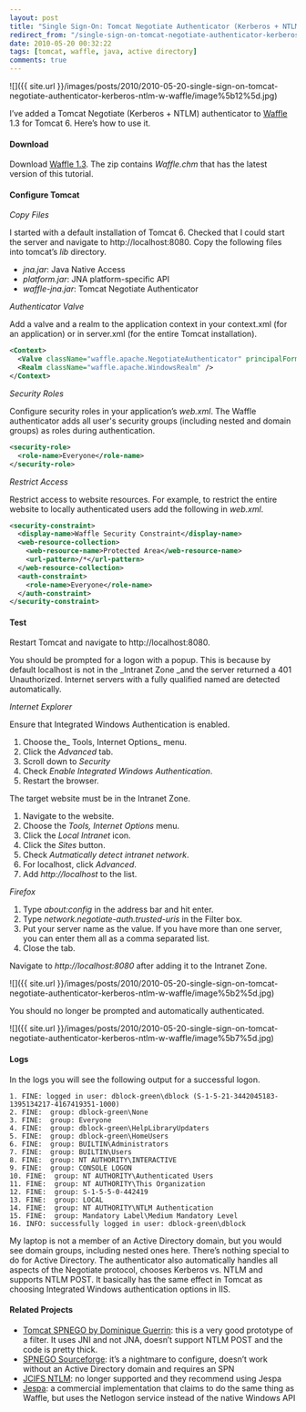 ```yaml
---
layout: post
title: "Single Sign-On: Tomcat Negotiate Authenticator (Kerberos + NTLM) w/ Waffle"
redirect_from: "/single-sign-on-tomcat-negotiate-authenticator-kerberos-ntlm-w-waffle"
date: 2010-05-20 00:32:22
tags: [tomcat, waffle, java, active directory]
comments: true
---
```

![]({{ site.url }}/images/posts/2010/2010-05-20-single-sign-on-tomcat-negotiate-authenticator-kerberos-ntlm-w-waffle/image%5b12%5d.jpg)

I’ve added a Tomcat Negotiate (Kerberos + NTLM) authenticator to [Waffle](https://github.com/dblock/waffle) 1.3 for Tomcat 6. Here’s how to use it.

#### Download

Download [Waffle 1.3](https://github.com/dblock/waffle/). The zip contains _Waffle.chm_ that has the latest version of this tutorial.

#### Configure Tomcat

_Copy Files_

I started with a default installation of Tomcat 6. Checked that I could start the server and navigate to http://localhost:8080. Copy the following files into tomcat’s _lib_ directory.

- _jna.jar_: Java Native Access
- _platform.jar_: JNA platform-specific API
- _waffle-jna.jar_: Tomcat Negotiate Authenticator

_Authenticator Valve_

Add a valve and a realm to the application context in your context.xml (for an application) or in server.xml (for the entire Tomcat installation).

```xml
<Context>
  <Valve className="waffle.apache.NegotiateAuthenticator" principalFormat="fqn" roleFormat="both" />
  <Realm className="waffle.apache.WindowsRealm" />
</Context>
```

_Security Roles_

Configure security roles in your application’s _web.xml_. The Waffle authenticator adds all user's security groups (including nested and domain groups) as roles during authentication.

```xml
<security-role>
  <role-name>Everyone</role-name>
</security-role>
```

_Restrict Access_

Restrict access to website resources. For example, to restrict the entire website to locally authenticated users add the following in _web.xml_.

```xml
<security-constraint>
  <display-name>Waffle Security Constraint</display-name>
  <web-resource-collection>
    <web-resource-name>Protected Area</web-resource-name>
    <url-pattern>/*</url-pattern>
  </web-resource-collection>
  <auth-constraint>
    <role-name>Everyone</role-name>
  </auth-constraint>
</security-constraint>
```

#### Test

Restart Tomcat and navigate to http://localhost:8080.

You should be prompted for a logon with a popup. This is because by default localhost is not in the _Intranet Zone _and the server returned a 401 Unauthorized. Internet servers with a fully qualified named are detected automatically.

_Internet Explorer_

Ensure that Integrated Windows Authentication is enabled.

1. Choose the_ Tools, Internet Options_ menu.
2. Click the _Advanced_ tab.
3. Scroll down to _Security_
4. Check _Enable Integrated Windows Authentication_.
5. Restart the browser.

The target website must be in the Intranet Zone.

1. Navigate to the website.
2. Choose the _Tools, Internet Options_ menu.
3. Click the _Local Intranet_ icon.
4. Click the _Sites_ button.
5. Check _Autmatically detect intranet network_.
6. For localhost, click _Advanced_.
7. Add _http://localhost_ to the list.

_Firefox_

1. Type _about:config_ in the address bar and hit enter.
2. Type _network.negotiate-auth.trusted-uris_ in the Filter box.
3. Put your server name as the value. If you have more than one server, you can enter them all as a comma separated list.
4. Close the tab.

Navigate to _http://localhost:8080_ after adding it to the Intranet Zone.

![]({{ site.url }}/images/posts/2010/2010-05-20-single-sign-on-tomcat-negotiate-authenticator-kerberos-ntlm-w-waffle/image%5b2%5d.jpg)

You should no longer be prompted and automatically authenticated.

![]({{ site.url }}/images/posts/2010/2010-05-20-single-sign-on-tomcat-negotiate-authenticator-kerberos-ntlm-w-waffle/image%5b7%5d.jpg)

#### Logs

In the logs you will see the following output for a successful logon.

```
1. FINE: logged in user: dblock-green\dblock (S-1-5-21-3442045183-1395134217-4167419351-1000)
2. FINE:  group: dblock-green\None
3. FINE:  group: Everyone
4. FINE:  group: dblock-green\HelpLibraryUpdaters
5. FINE:  group: dblock-green\HomeUsers
6. FINE:  group: BUILTIN\Administrators
7. FINE:  group: BUILTIN\Users
8. FINE:  group: NT AUTHORITY\INTERACTIVE
9. FINE:  group: CONSOLE LOGON
10. FINE:  group: NT AUTHORITY\Authenticated Users
11. FINE:  group: NT AUTHORITY\This Organization
12. FINE:  group: S-1-5-5-0-442419
13. FINE:  group: LOCAL
14. FINE:  group: NT AUTHORITY\NTLM Authentication
15. FINE:  group: Mandatory Label\Medium Mandatory Level
16. INFO: successfully logged in user: dblock-green\dblock
```

My laptop is not a member of an Active Directory domain, but you would see domain groups, including nested ones here. There’s nothing special to do for Active Directory. The authenticator also automatically handles all aspects of the Negotiate protocol, chooses Kerberos vs. NTLM and supports NTLM POST. It basically has the same effect in Tomcat as choosing Integrated Windows authentication options in IIS.

#### Related Projects

- [Tomcat SPNEGO by Dominique Guerrin](http://tomcatspnego.codeplex.com/): this is a very good prototype of a filter. It uses JNI and not JNA, doesn’t support NTLM POST and the code is pretty thick.
- [SPNEGO Sourceforge](http://spnego.sourceforge.net/): it’s a nightmare to configure, doesn’t work without an Active Directory domain and requires an SPN
- [JCIFS NTLM](http://jcifs.samba.org/src/docs/ntlmhttpauth.html): no longer supported and they recommend using Jespa
- [Jespa](http://www.ioplex.com/jespa.html): a commercial implementation that claims to do the same thing as Waffle, but uses the Netlogon service instead of the native Windows API
